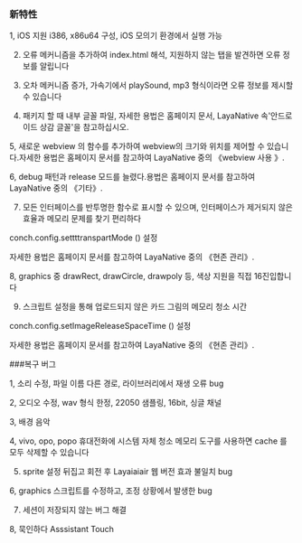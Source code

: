 ### 新特性

1, iOS 지원 i386, x86u64 구성, iOS 모의기 환경에서 실행 가능

2. 오류 메커니즘을 추가하여 index.html 해석, 지원하지 않는 탭을 발견하면 오류 정보를 알립니다

3. 오차 메커니즘 증가, 가속기에서 playSound, mp3 형식이라면 오류 정보를 제시할 수 있습니다

4. 패키지 할 때 내부 글꼴 파일, 자세한 용법은 홈페이지 문서, LayaNative 속'안드로이드 상감 글꼴'을 참고하십시오.

5, 새로운 webview 의 함수를 추가하여 webview의 크기와 위치를 제어할 수 있습니다.자세한 용법은 홈페이지 문서를 참고하여 LayaNative 중의 《webview 사용 》.

6, debug 패턴과 release 모드를 늘렸다.용법은 홈페이지 문서를 참고하여 LayaNative 중의 《기타》.

7. 모든 인터페이스를 반투명한 함수로 표시할 수 있으며, 인터페이스가 제거되지 않은 효율과 메모리 문제를 찾기 편리하다

conch.config.settttranspartMode () 설정

자세한 용법은 홈페이지 문서를 참고하여 LayaNative 중의 《현존 관리》.

8, graphics 중 drawRect, drawCircle, drawpoly 등, 색상 지원을 직접 16진입합니다

9. 스크립트 설정을 통해 업로드되지 않은 카드 그림의 메모리 청소 시간

conch.config.setImageReleaseSpaceTime () 설정

자세한 용법은 홈페이지 문서를 참고하여 LayaNative 중의 《현존 관리》.

###복구 버그

1, 소리 수정, 파일 이름 다른 경로, 라이브러리에서 재생 오류 bug

2, 오디오 수정, wav 형식 한정, 22050 샘플링, 16bit, 싱글 채널

3, 배경 음악

4, vivo, opo, popo 휴대전화에 시스템 자체 청소 메모리 도구를 사용하면 cache 를 모두 삭제할 수 있습니다

5. sprite 설정 뒤집고 회전 후 Layaiaiair 웹 버전 효과 불일치 bug

6, graphics 스크립트를 수정하고, 조정 상황에서 발생한 bug

7. 세션이 저장되지 않는 버그 해결

8, 묵인하다 Asssistant Touch


